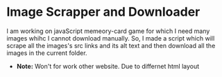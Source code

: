 # Image Scrapper and Downloader

I am working on javaScript memeory-card game for which I need many images
whihc I cannot download manually. So, I made a script which will scrape all the images's src links and its alt text and then download all the images in the current folder.


- **Note:** Won't for work other website. Due to differnet html layout
